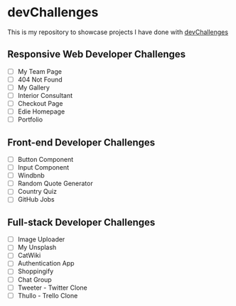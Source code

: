 # devChallenges

This is my repository to showcase projects I have done with [devChallenges](https://devchallenges.io/)

## Responsive Web Developer Challenges
- [ ] My Team Page
- [ ] 404 Not Found
- [ ] My Gallery
- [ ] Interior Consultant
- [ ] Checkout Page
- [ ] Edie Homepage
- [ ] Portfolio

## Front-end Developer Challenges
- [ ] Button Component
- [ ] Input Component
- [ ] Windbnb
- [ ] Random Quote Generator
- [ ] Country Quiz
- [ ] GitHub Jobs

## Full-stack Developer Challenges
- [ ] Image Uploader
- [ ] My Unsplash
- [ ] CatWiki
- [ ] Authentication App
- [ ] Shoppingify
- [ ] Chat Group
- [ ] Tweeter - Twitter Clone
- [ ] Thullo - Trello Clone
